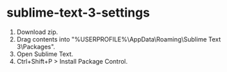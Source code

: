 # sublime-text-3-settings

1. Download zip.
2. Drag contents into "%USERPROFILE%\AppData\Roaming\Sublime Text 3\Packages".
3. Open Sublime Text.
4. Ctrl+Shift+P > Install Package Control.
